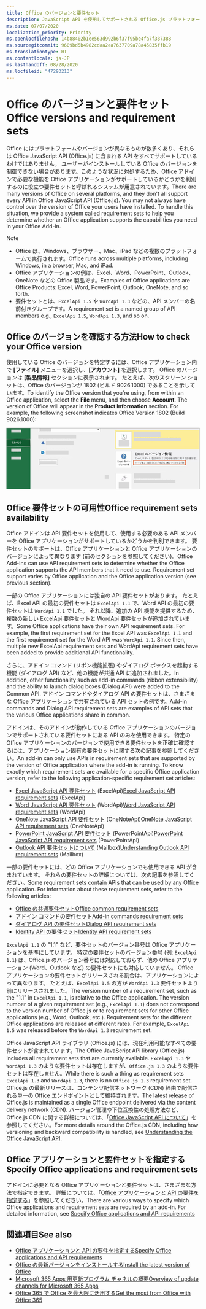 ```yaml
---
title: Office のバージョンと要件セット
description: JavaScript API を使用してサポートされる Office.js プラットフォーム
ms.date: 07/07/2020
localization_priority: Priority
ms.openlocfilehash: 14b88402b1ee563d992b6f37f95be4fa7f337388
ms.sourcegitcommit: 9609bd5b4982cdaa2ea7637709a78a45835ffb19
ms.translationtype: HT
ms.contentlocale: ja-JP
ms.lasthandoff: 08/28/2020
ms.locfileid: "47293213"
---
```

# <a name="office-versions-and-requirement-sets"></a><span data-ttu-id="34dfb-103">Office のバージョンと要件セット</span><span class="sxs-lookup"><span data-stu-id="34dfb-103">Office versions and requirement sets</span></span>

<span data-ttu-id="34dfb-p101">Office にはプラットフォームやバージョンが異なるものが数多くあり、それらは Office JavaScript API (Office.js) に含まれる API をすべてサポートしているわけではありません。 ユーザーがインストールしている Office のバージョンを制御できない場合があります。このような状況に対処するため、Office アドインで必要な機能を Office アプリケーションがサポートしているかどうかを判別するのに役立つ要件セットと呼ばれるシステムが用意されています。</span><span class="sxs-lookup"><span data-stu-id="34dfb-p101">There are many versions of Office on several platforms, and they don't all support every API in Office JavaScript API (Office.js). You may not always have control over the version of Office your users have installed.  To handle this situation, we provide a system called requirement sets to help you determine whether an Office application supports the capabilities you need in your Office Add-in.</span></span> 

> [!NOTE]
> - <span data-ttu-id="34dfb-107">Office は、Windows、ブラウザー、Mac、iPad などの複数のプラットフォームで実行されます。</span><span class="sxs-lookup"><span data-stu-id="34dfb-107">Office runs across multiple platforms, including Windows, in a browser, Mac, and iPad.</span></span>
> - <span data-ttu-id="34dfb-108">Office アプリケーションの例は、Excel、Word、PowerPoint、Outlook、OneNote などの Office 製品です。</span><span class="sxs-lookup"><span data-stu-id="34dfb-108">Examples of Office applications are Office Products: Excel, Word, PowerPoint, Outlook, OneNote, and so forth.</span></span>  
> - <span data-ttu-id="34dfb-109">要件セットとは、`ExcelApi 1.5` や `WordApi 1.3` などの、API メンバーの名前付きグループです。</span><span class="sxs-lookup"><span data-stu-id="34dfb-109">A requirement set is a named group of API members e.g., `ExcelApi 1.5`, `WordApi 1.3`, and so on.</span></span>  

## <a name="how-to-check-your-office-version"></a><span data-ttu-id="34dfb-110">Office のバージョンを確認する方法</span><span class="sxs-lookup"><span data-stu-id="34dfb-110">How to check your Office version</span></span>

<span data-ttu-id="34dfb-p102">使用している Office のバージョンを特定するには、Office アプリケーション内で **[ファイル]** メニューを選択し、**[アカウント]** を選択します。 Office のバージョンは **[製品情報]** セクションに表示されます。 たとえば、次のスクリーン ショットは、Office のバージョンが 1802 (ビルド 9026.1000) であることを示しています。</span><span class="sxs-lookup"><span data-stu-id="34dfb-p102">To identify the Office version that you're using, from within an Office application, select the **File** menu, and then choose **Account**. The version of Office will appear in the **Product Information** section. For example, the following screenshot indicates Office Version 1802 (Build 9026.1000):</span></span>

![Office のバージョン確認](../images/office-version.png)

## <a name="office-requirement-sets-availability"></a><span data-ttu-id="34dfb-115">Office 要件セットの可用性</span><span class="sxs-lookup"><span data-stu-id="34dfb-115">Office requirement sets availability</span></span>

<span data-ttu-id="34dfb-p103">Office アドインは API 要件セットを使用して、使用する必要のある API メンバーを Office アプリケーションがサポートしているかどうかを判別できます。 要件セットのサポートは、Office アプリケーションと Office アプリケーションのバージョンによって異なります (前のセクションを参照してください)。</span><span class="sxs-lookup"><span data-stu-id="34dfb-p103">Office Add-ins can use API requirement sets to determine whether the Office application supports the API members that it need to use. Requirement set support varies by Office application and the Office application version (see previous section).</span></span>

<span data-ttu-id="34dfb-p104">一部の Office アプリケーションには独自の API 要件セットがあります。 たとえば、Excel API の最初の要件セットは `ExcelApi 1.1` で、Word API の最初の要件セットは `WordApi 1.1` でした。 それ以降、追加の API 機能を提供するため、複数の新しい ExcelApi 要件セットと WordApi 要件セットが追加されています。</span><span class="sxs-lookup"><span data-stu-id="34dfb-p104">Some Office applications have their own API requirement sets. For example, the first requirement set for the Excel API was `ExcelApi 1.1` and the first requirement set for the Word API was `WordApi 1.1`. Since then, multiple new ExcelApi requirement sets and WordApi requirement sets have been added to provide additional API functionality.</span></span>

<span data-ttu-id="34dfb-121">さらに、アドイン コマンド (リボン機能拡張) やダイアログ ボックスを起動する機能 (ダイアログ API) など、他の機能が共通 API に追加されました。</span><span class="sxs-lookup"><span data-stu-id="34dfb-121">In addition, other functionality such as add-in commands (ribbon extensibility) and the ability to launch dialog boxes (Dialog API) were added to the Common API.</span></span> <span data-ttu-id="34dfb-122">アドイン コマンドやダイアログ API の要件セットは、さまざまな Office アプリケーションで共有されている API セットの例です。</span><span class="sxs-lookup"><span data-stu-id="34dfb-122">Add-in commands and Dialog API requirement sets are examples of API sets that the various Office applications share in common.</span></span>

<span data-ttu-id="34dfb-p106">アドインは、そのアドインが動作している Office アプリケーションのバージョンでサポートされている要件セットにある API のみを使用できます。 特定の Office アプリケーションのバージョンで使用できる要件セットを正確に確認するには、アプリケーション固有の要件セットに関する次の記事を参照してください。</span><span class="sxs-lookup"><span data-stu-id="34dfb-p106">An add-in can only use APIs in requirement sets that are supported by the version of Office application where the add-in is running. To know exactly which requirement sets are available for a specific Office application version, refer to the following application-specific requirement set articles:</span></span>

- <span data-ttu-id="34dfb-125">[Excel JavaScript API 要件セット](../reference/requirement-sets/excel-api-requirement-sets.md) (ExcelApi)</span><span class="sxs-lookup"><span data-stu-id="34dfb-125">[Excel JavaScript API requirement sets](../reference/requirement-sets/excel-api-requirement-sets.md) (ExcelApi)</span></span>
- <span data-ttu-id="34dfb-126">[Word JavaScript API 要件セット](../reference/requirement-sets/word-api-requirement-sets.md) (WordApi)</span><span class="sxs-lookup"><span data-stu-id="34dfb-126">[Word JavaScript API requirement sets](../reference/requirement-sets/word-api-requirement-sets.md) (WordApi)</span></span>
- <span data-ttu-id="34dfb-127">[OneNote JavaScript API 要件セット](../reference/requirement-sets/onenote-api-requirement-sets.md) (OneNoteApi)</span><span class="sxs-lookup"><span data-stu-id="34dfb-127">[OneNote JavaScript API requirement sets](../reference/requirement-sets/onenote-api-requirement-sets.md) (OneNoteApi)</span></span>
- <span data-ttu-id="34dfb-128">[PowerPoint JavaScript API 要件セット](../reference/requirement-sets/powerpoint-api-requirement-sets.md) (PowerPointApi)</span><span class="sxs-lookup"><span data-stu-id="34dfb-128">[PowerPoint JavaScript API requirement sets](../reference/requirement-sets/powerpoint-api-requirement-sets.md) (PowerPointApi)</span></span>
- <span data-ttu-id="34dfb-129">[Outlook API 要件セットについて](../reference/requirement-sets/outlook-api-requirement-sets.md) (Mailbox)</span><span class="sxs-lookup"><span data-stu-id="34dfb-129">[Understanding Outlook API requirement sets](../reference/requirement-sets/outlook-api-requirement-sets.md) (Mailbox)</span></span>

<span data-ttu-id="34dfb-p107">一部の要件セットには、どの Office アプリケーションでも使用できる API が含まれています。 それらの要件セットの詳細については、次の記事を参照してください。</span><span class="sxs-lookup"><span data-stu-id="34dfb-p107">Some requirement sets contain APIs that can be used by any Office application. For information about these requirement sets, refer to the following articles:</span></span>

- [<span data-ttu-id="34dfb-132">Office の共通要件セット</span><span class="sxs-lookup"><span data-stu-id="34dfb-132">Office common requirement sets</span></span>](../reference/requirement-sets/office-add-in-requirement-sets.md)
- [<span data-ttu-id="34dfb-133">アドイン コマンドの要件セット</span><span class="sxs-lookup"><span data-stu-id="34dfb-133">Add-in commands requirement sets</span></span>](../reference/requirement-sets/add-in-commands-requirement-sets.md)
- [<span data-ttu-id="34dfb-134">ダイアログ API の要件セット</span><span class="sxs-lookup"><span data-stu-id="34dfb-134">Dialog API requirement sets</span></span>](../reference/requirement-sets/dialog-api-requirement-sets.md)
- [<span data-ttu-id="34dfb-135">Identity API の要件セット</span><span class="sxs-lookup"><span data-stu-id="34dfb-135">Identity API requirement sets</span></span>](../reference/requirement-sets/identity-api-requirement-sets.md)

<span data-ttu-id="34dfb-p108">`ExcelApi 1.1` の "1.1" など、要件セットのバージョン番号は Office アプリケーションを基準にしています。 特定の要件セットのバージョン番号 (例: `ExcelApi 1.1`) は、Office.js のバージョン番号には対応しておらず、他の Office アプリケーション (Word、Outlook など) の要件セットにも対応していません。  Office アプリケーションの要件セットがリリースされる割合は、アプリケーションによって異なります。 たとえば、`ExcelApi 1.5` の方が `WordApi 1.3` 要件セットより前にリリースされました。</span><span class="sxs-lookup"><span data-stu-id="34dfb-p108">The version number of a requirement set, such as the "1.1" in `ExcelApi 1.1`, is relative to the Office application. The version number of a given requirement set (e.g., `ExcelApi 1.1`) does not correspond to the version number of Office.js or to requirement sets for other Office applications (e.g., Word, Outlook, etc.).  Requirement sets for the different Office applications are released at different rates. For example, `ExcelApi 1.5` was released before the `WordApi 1.3` requirement set.</span></span>


<span data-ttu-id="34dfb-140">Office JavaScript API ライブラリ (Office.js) には、現在利用可能なすべての要件セットが含まれています。</span><span class="sxs-lookup"><span data-stu-id="34dfb-140">The Office JavaScript API library (Office.js) includes all requirement sets that are currently available.</span></span> <span data-ttu-id="34dfb-141">`ExcelApi 1.3` や `WordApi 1.3` のような要件セットは存在しますが、`Office.js 1.3` のような要件セットは存在しません。</span><span class="sxs-lookup"><span data-stu-id="34dfb-141">While there is such a thing as requirement sets `ExcelApi 1.3` and `WordApi 1.3`, there is no `Office.js 1.3` requirement set.</span></span> <span data-ttu-id="34dfb-142">Office.js の最新リリースは、コンテンツ配信ネットワーク (CDN) 経由で配信される単一の Office エンドポイントとして維持されます。</span><span class="sxs-lookup"><span data-stu-id="34dfb-142">The latest release of Office.js is maintained as a single Office endpoint delivered via the content delivery network (CDN).</span></span> <span data-ttu-id="34dfb-143">バージョン管理や下位互換性の処理方法など、Office.js CDN に関する詳細については、「[Office JavaScript API について](../develop/understanding-the-javascript-api-for-office.md)」を参照してください。</span><span class="sxs-lookup"><span data-stu-id="34dfb-143">For more details around the Office.js CDN, including how versioning and backward compatibility is handled, see [Understanding the Office JavaScript API](../develop/understanding-the-javascript-api-for-office.md).</span></span>

## <a name="specify-office-applications-and-requirement-sets"></a><span data-ttu-id="34dfb-144">Office アプリケーションと要件セットを指定する</span><span class="sxs-lookup"><span data-stu-id="34dfb-144">Specify Office applications and requirement sets</span></span>

<span data-ttu-id="34dfb-p110">アドインに必要となる Office アプリケーションと要件セットは、さまざまな方法で指定できます。  詳細については、「[Office アプリケーションと API の要件を指定する](../develop/specify-office-hosts-and-api-requirements.md)」を参照してください。</span><span class="sxs-lookup"><span data-stu-id="34dfb-p110">There are various ways to specify which Office applications and requirement sets are required by an add-in.  For detailed information, see [Specify Office applications and API requirements](../develop/specify-office-hosts-and-api-requirements.md)</span></span>

## <a name="see-also"></a><span data-ttu-id="34dfb-147">関連項目</span><span class="sxs-lookup"><span data-stu-id="34dfb-147">See also</span></span>

- [<span data-ttu-id="34dfb-148">Office アプリケーションと API の要件を指定する</span><span class="sxs-lookup"><span data-stu-id="34dfb-148">Specify Office applications and API requirements</span></span>](../develop/specify-office-hosts-and-api-requirements.md)
- [<span data-ttu-id="34dfb-149">Office の最新バージョンをインストールする</span><span class="sxs-lookup"><span data-stu-id="34dfb-149">Install the latest version of Office</span></span>](../develop/install-latest-office-version.md)
- [<span data-ttu-id="34dfb-150">Microsoft 365 Apps 用更新プログラム チャネルの概要</span><span class="sxs-lookup"><span data-stu-id="34dfb-150">Overview of update channels for Microsoft 365 Apps</span></span>](/deployoffice/overview-of-update-channels-for-office-365-proplus)
- [<span data-ttu-id="34dfb-151">Office 365 で Office を最大限に活用する</span><span class="sxs-lookup"><span data-stu-id="34dfb-151">Get the most from Office with Office 365</span></span>](https://products.office.com/compare-all-microsoft-office-products?tab=2)
